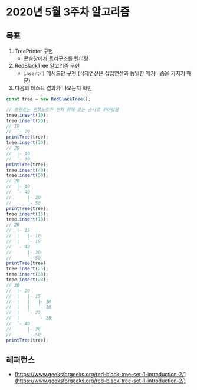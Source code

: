 # 2020년 5월 3주차 알고리즘

## 목표

1. TreePrinter 구현
    - 콘솔창에서 트리구조를 렌더링
2. RedBlackTree 알고리즘 구현
    - `insert()` 메서드만 구현 (삭제연산은 삽입연산과 동일한 메커니즘을 가지기 때문)
3. 다음의 테스트 결과가 나오는지 확인

```javascript
const tree = new RedBlackTree(); 

// 프린트는 왼쪽노드가 먼저 위에 오는 순서로 되어있음
tree.insert(10);
tree.insert(20);
// 10
//  `- 20
printTree(tree);
tree.insert(30);
// 20
//  |- 10
//  `- 30
printTree(tree);
tree.insert(40);
tree.insert(50);
// 20
//  |- 10
//  `- 40
//      |- 30
//      `- 50
printTree(tree);
tree.insert(15);
tree.insert(18);
// 20
//  |- 15
//  |   |- 10
//  |   `- 18
//  `- 40
//      |- 30
//      `- 50
printTree(tree)
tree.insert(25);
tree.insert(38);
tree.insert(28);
// 30
//  |- 20
//  |   |- 15
//  |   |   |- 10
//  |   |   `- 18
//  |   `- 25
//  |       `- 28
//  `- 40
//      |- 38
//      `- 50
printTree(tree);
```

## 레퍼런스

- [https://www.geeksforgeeks.org/red-black-tree-set-1-introduction-2/](https://www.geeksforgeeks.org/red-black-tree-set-1-introduction-2/)
